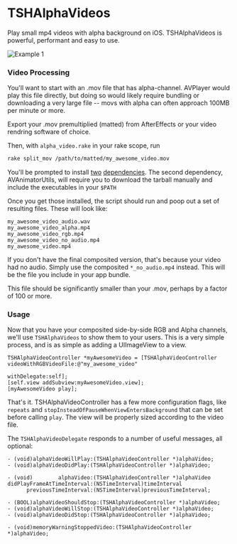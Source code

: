 # TSHAlphaVideos

Play small mp4 videos with alpha background on iOS.  TSHAlphaVideos is powerful, performant and easy to use.

![Example 1](http://i.imgur.com/B3MRxj3.gif)

### Video Processing

You'll want to start with an .mov file that has alpha-channel.  AVPlayer would play this file directly, but doing so would likely require bundling or downloading a very large file -- movs with alpha can often approach 100MB per minute or more.

Export your .mov premultiplied (matted) from AfterEffects or your video rendring software of choice.

Then, with `alpha_video.rake` in your rake scope, run

```sh
rake split_mov /path/to/matted/my_awesome_video.mov
```

You'll be prompted to install [two](http://www.mplayerhq.hu/DOCS/man/en/mplayer.1.html) [dependencies](http://www.modejong.com/AVAnimator/utils.html).  The second dependency, AVAnimatorUtils, will require you to download the tarball manually and include the executables in your `$PATH`

Once you get those installed, the script should run and poop out a set of resulting files.  These will look like:

```
my_awesome_video_audio.wav
my_awesome_video_alpha.mp4
my_awesome_video_rgb.mp4
my_awesome_video_no_audio.mp4
my_awesome_video.mp4
```

If you don't have the final composited version, that's because your video had no audio.  Simply use the composited `*_no_audio.mp4` instead.  This will be the file you include in your app bundle.

This file should be significantly smaller than your .mov, perhaps by a factor of 100 or more.


### Usage

Now that you have your composited side-by-side RGB and Alpha channels, we'll use `TSHAlphaVideos` to show them to your users.  This is a very simple process, and is as simple as adding a UIImageView to a view.

```objc
TSHAlphaVideoController *myAwesomeVideo = [TSHAlphaVideoController videoWithRGBVideoFile:@"my_awesome_video"
                                                                            withDelegate:self];
[self.view addSubview:myAwesomeVideo.view];
[myAwesomeVideo play];
```

That's it.  TSHAlphaVideoController has a few more configuration flags, like `repeats` and `stopInsteadOfPauseWhenViewEntersBackground` that can be set before calling `play`.  The view will be properly sized according to the video file.

The `TSHAlphaVideoDelegate` responds to a number of useful messages, all optional:

```objc
- (void)alphaVideoWillPlay:(TSHAlphaVideoController *)alphaVideo;
- (void)alphaVideoDidPlay:(TSHAlphaVideoController *)alphaVideo;

- (void)        alphaVideo:(TSHAlphaVideoController *)alphaVideo
didPlayFrameAtTimeInterval:(NSTimeInterval)timeInterval
      previousTimeInterval:(NSTimeInterval)previousTimeInterval;

- (BOOL)alphaVideoShouldStop:(TSHAlphaVideoController *)alphaVideo;
- (void)alphaVideoWillStop:(TSHAlphaVideoController *)alphaVideo;
- (void)alphaVideoDidStop:(TSHAlphaVideoController *)alphaVideo;

- (void)memoryWarningStoppedVideo:(TSHAlphaVideoController *)alphaVideo;
```
